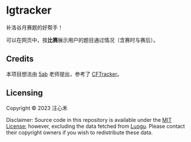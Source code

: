 # lgtracker

补洛谷月赛题的好帮手！

可以在网页中，按**比赛**展示用户的题目通过情况（含赛时与赛后）。

## Credits

本项目想法由 [5ab](https://www.luogu.com.cn/user/119491) 老师提出，参考了 [CFTracker](https://github.com/mbashem/cftracker)。

## Licensing

Copyright &copy; 2023 汪心禾

Disclaimer:
Source code in this repository is available under the [MIT License](LICENSE);
however, excluding the data fetched from [Luogu](https://www.luogu.com.cn/).
Please contact their copyright owners if you wish to redistribute these data.

